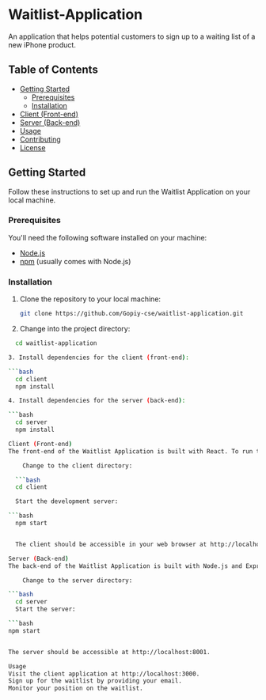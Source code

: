 # Waitlist-Application
An application that helps potential customers to sign up to a waiting list of a new iPhone product.


## Table of Contents

- [Getting Started](#getting-started)
  - [Prerequisites](#prerequisites)
  - [Installation](#installation)
- [Client (Front-end)](#client-front-end)
- [Server (Back-end)](#server-back-end)
- [Usage](#usage)
- [Contributing](#contributing)
- [License](#license)

## Getting Started

Follow these instructions to set up and run the Waitlist Application on your local machine.

### Prerequisites

You'll need the following software installed on your machine:

- [Node.js](https://nodejs.org/)
- [npm](https://www.npmjs.com/) (usually comes with Node.js)

### Installation

1. Clone the repository to your local machine:

   ```bash
   git clone https://github.com/Gopiy-cse/waitlist-application.git


2. Change into the project directory:

```bash
  cd waitlist-application

3. Install dependencies for the client (front-end):

```bash
  cd client
  npm install

4. Install dependencies for the server (back-end):

```bash
  cd server
  npm install

Client (Front-end)
The front-end of the Waitlist Application is built with React. To run the client, use the following commands:

    Change to the client directory:

  ```bash
  cd client

  Start the development server:

```bash
  npm start


  The client should be accessible in your web browser at http://localhost:3000.

Server (Back-end)
The back-end of the Waitlist Application is built with Node.js and Express. To run the server, use the following commands:

    Change to the server directory:

```bash
  cd server
  Start the server:

```bash
npm start


The server should be accessible at http://localhost:8001.

Usage
Visit the client application at http://localhost:3000.
Sign up for the waitlist by providing your email.
Monitor your position on the waitlist.
